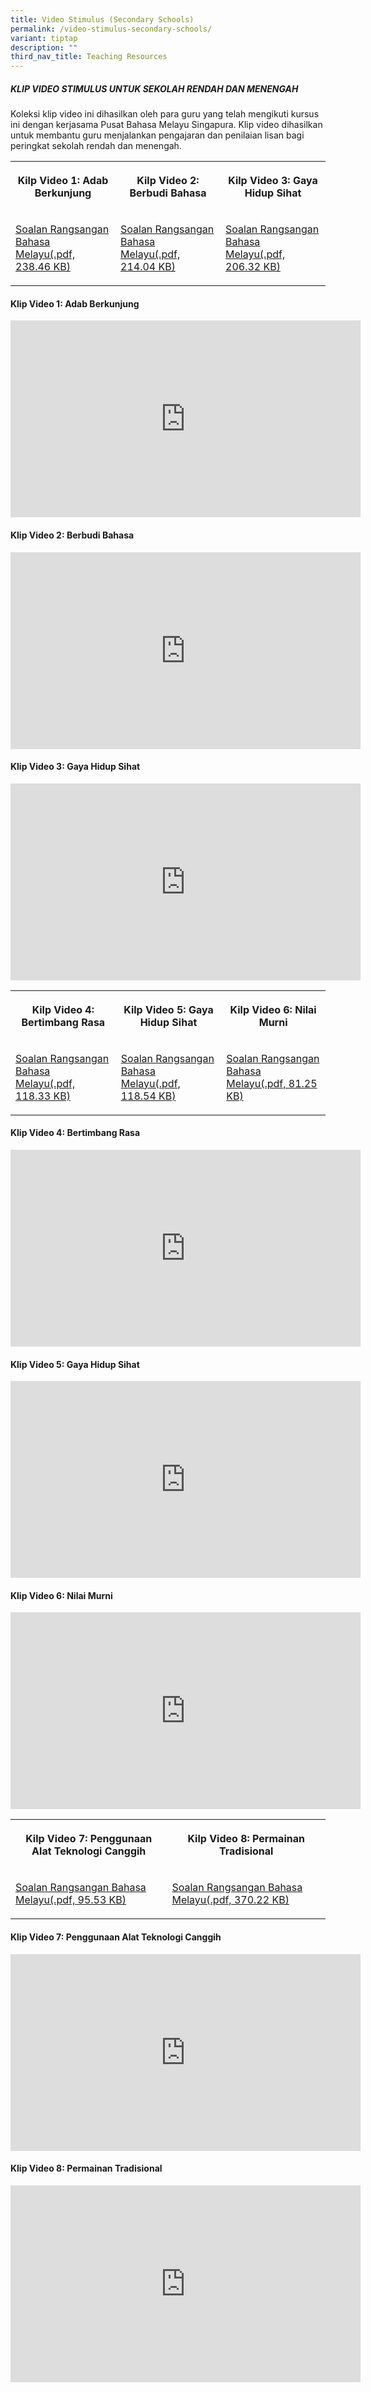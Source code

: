 ```yaml
---
title: Video Stimulus (Secondary Schools)
permalink: /video-stimulus-secondary-schools/
variant: tiptap
description: ""
third_nav_title: Teaching Resources
---
```

<h5>KLIP VIDEO STIMULUS UNTUK SEKOLAH RENDAH DAN MENENGAH</h5>
<p>Koleksi klip video ini dihasilkan oleh para guru yang telah mengikuti
kursus ini dengan kerjasama Pusat Bahasa Melayu Singapura. Klip video dihasilkan
untuk membantu guru menjalankan pengajaran dan penilaian lisan bagi peringkat
sekolah rendah dan menengah.</p>
<table style="minWidth: 75px">
<colgroup>
<col>
<col>
<col>
</colgroup>
<tbody>
<tr>
<th rowspan="1" colspan="1">
<p>Kilp Video 1: Adab Berkunjung</p>
</th>
<th rowspan="1" colspan="1">
<p>Kilp Video 2: Berbudi Bahasa</p>
</th>
<th rowspan="1" colspan="1">
<p>Kilp Video 3: Gaya Hidup Sihat</p>
</th>
</tr>
<tr>
<td rowspan="1" colspan="1">
<p><a href="/files/adab_berkunjung.pdf" rel="noopener noreferrer nofollow" target="_blank">Soalan Rangsangan Bahasa Melayu(.pdf, 238.46 KB)</a>
</p>
</td>
<td rowspan="1" colspan="1">
<p><a href="/files/berbudi_bahasa.pdf" rel="noopener noreferrer nofollow" target="_blank">Soalan Rangsangan Bahasa Melayu(.pdf, 214.04 KB)</a>
</p>
</td>
<td rowspan="1" colspan="1">
<p><a href="/files/gaya_hidup_sihat.pdf" rel="noopener noreferrer nofollow" target="_blank">Soalan Rangsangan Bahasa Melayu(.pdf, 206.32 KB)</a>
</p>
</td>
</tr>
</tbody>
</table>
<h4>Klip Video 1: Adab Berkunjung</h4>
<div class="iframe-wrapper">
<iframe height="315" width="560" allowfullscreen="true" frameborder="0" src="https://www.youtube.com/embed/qRQZ_vGAPvs"></iframe>
</div>
<h4>Klip Video 2: Berbudi Bahasa</h4>
<div class="iframe-wrapper">
<iframe height="315" width="560" allowfullscreen="true" frameborder="0" src="https://www.youtube.com/embed/1wn_aW68DCw"></iframe>
</div>
<h4>Klip Video 3: Gaya Hidup Sihat</h4>
<div class="iframe-wrapper">
<iframe height="315" width="560" allowfullscreen="true" frameborder="0" src="https://www.youtube.com/embed/U3uTmk-LcfA"></iframe>
</div>
<table style="minWidth: 75px">
<colgroup>
<col>
<col>
<col>
</colgroup>
<tbody>
<tr>
<th rowspan="1" colspan="1">
<p>Kilp Video 4: Bertimbang Rasa</p>
</th>
<th rowspan="1" colspan="1">
<p>Kilp Video 5: Gaya Hidup Sihat</p>
</th>
<th rowspan="1" colspan="1">
<p>Kilp Video 6: Nilai Murni</p>
</th>
</tr>
<tr>
<td rowspan="1" colspan="1">
<p><a href="/files/soalan_rangsangan_bertimbang_rasa_gce_o_level.pdf" rel="noopener noreferrer nofollow" target="_blank">Soalan Rangsangan Bahasa Melayu(.pdf, 118.33 KB)</a>
</p>
</td>
<td rowspan="1" colspan="1">
<p><a href="/files/soalan_rangsangan_gaya_hidup_sihat_-_normal_teknikal.pdf" rel="noopener noreferrer nofollow" target="_blank">Soalan Rangsangan Bahasa Melayu(.pdf, 118.54 KB)</a>
</p>
</td>
<td rowspan="1" colspan="1">
<p><a href="/files/soalan_rangsangan_nilai_murni_-_gce_o_level.pdf" rel="noopener noreferrer nofollow" target="_blank">Soalan Rangsangan Bahasa Melayu(.pdf, 81.25 KB)</a>
</p>
</td>
</tr>
</tbody>
</table>
<h4>Klip Video 4: Bertimbang Rasa</h4>
<div class="iframe-wrapper">
<iframe height="315" width="560" allowfullscreen="true" frameborder="0" src="https://www.youtube.com/embed/a537HNUh4VQ"></iframe>
</div>
<h4>Klip Video 5: Gaya Hidup Sihat</h4>
<div class="iframe-wrapper">
<iframe height="315" width="560" allowfullscreen="true" frameborder="0" src="https://www.youtube.com/embed/YlRa5LiAHfQ"></iframe>
</div>
<h4>Klip Video 6: Nilai Murni</h4>
<div class="iframe-wrapper">
<iframe height="315" width="560" allowfullscreen="true" frameborder="0" src="https://www.youtube.com/embed/uHaa2vwjyeE"></iframe>
</div>
<table style="minWidth: 50px">
<colgroup>
<col>
<col>
</colgroup>
<tbody>
<tr>
<th rowspan="1" colspan="1">
<p>Kilp Video 7: Penggunaan Alat Teknologi Canggih</p>
</th>
<th rowspan="1" colspan="1">
<p>Kilp Video 8: Permainan Tradisional</p>
</th>
</tr>
<tr>
<td rowspan="1" colspan="1">
<p><a href="/files/soalan_rangsangan_penggunaan_alat_teknologi_canggih_-_gce_o_level.pdf" rel="noopener noreferrer nofollow" target="_blank">Soalan Rangsangan Bahasa Melayu(.pdf, 95.53 KB)</a>
</p>
</td>
<td rowspan="1" colspan="1">
<p><a href="/files/soalan_rangsangan_permainan_tradisional_gce_o_level.pdf" rel="noopener noreferrer nofollow" target="_blank">Soalan Rangsangan Bahasa Melayu(.pdf, 370.22 KB)</a>
</p>
</td>
</tr>
</tbody>
</table>
<h4>Klip Video 7: Penggunaan Alat Teknologi Canggih</h4>
<div class="iframe-wrapper">
<iframe height="315" width="560" allowfullscreen="true" frameborder="0" src="https://www.youtube.com/embed/wYaWdtW49nE"></iframe>
</div>
<h4>Klip Video 8: Permainan Tradisional</h4>
<div class="iframe-wrapper">
<iframe height="315" width="560" allowfullscreen="true" frameborder="0" src="https://www.youtube.com/embed/xl3J0h0YdNc"></iframe>
</div>
<p></p>